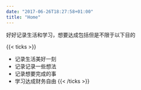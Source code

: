 ```yaml
---
date: "2017-06-26T18:27:58+01:00"
title: "Home"
---
```


好好记录生活和学习，想要达成包括但是不限于以下目的

{{< ticks >}}
* 记录生活美好一刻
* 记录记录一些想法
* 记录想要完成的事
* 学习达成财务自由
{{< /ticks >}}
